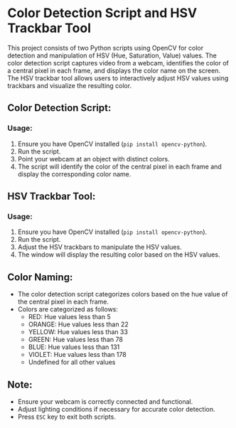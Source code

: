 
# Color Detection Script and HSV Trackbar Tool

This project consists of two Python scripts using OpenCV for color detection and manipulation of HSV (Hue, Saturation, Value) values. The color detection script captures video from a webcam, identifies the color of a central pixel in each frame, and displays the color name on the screen. The HSV trackbar tool allows users to interactively adjust HSV values using trackbars and visualize the resulting color.

## Color Detection Script:

### Usage:
1. Ensure you have OpenCV installed (`pip install opencv-python`).
2. Run the script.
3. Point your webcam at an object with distinct colors.
4. The script will identify the color of the central pixel in each frame and display the corresponding color name.

## HSV Trackbar Tool:

### Usage:
1. Ensure you have OpenCV installed (`pip install opencv-python`).
2. Run the script.
3. Adjust the HSV trackbars to manipulate the HSV values.
4. The window will display the resulting color based on the HSV values.

## Color Naming:
- The color detection script categorizes colors based on the hue value of the central pixel in each frame.
- Colors are categorized as follows:
  - RED: Hue values less than 5
  - ORANGE: Hue values less than 22
  - YELLOW: Hue values less than 33
  - GREEN: Hue values less than 78
  - BLUE: Hue values less than 131
  - VIOLET: Hue values less than 178
  - Undefined for all other values

## Note:
- Ensure your webcam is correctly connected and functional.
- Adjust lighting conditions if necessary for accurate color detection.
- Press `ESC` key to exit both scripts.

